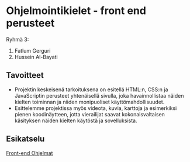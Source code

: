 # Ohjelmointikielet - front end perusteet
Ryhmä 3: 
1. Fatlum Gerguri
2. Hussein Al-Bayati

## Tavoitteet
- Projektin keskeisenä tarkoituksena on esitellä HTML:n, CSS:n ja JavaScriptin perusteet yhtenäisellä sivulla, joka havainnollistaa näiden kielten toiminnan ja niiden monipuoliset käyttömahdollisuudet.
- Esittelemme projektissa myös videota, kuvia, karttoja ja esimerkiksi pienen koodinäytteen, jotta vierailijat saavat kokonaisvaltaisen käsityksen näiden kielten käytöstä ja sovelluksista.

## Esikatselu
[Front-end Ohjelmat](https://users.metropolia.fi/~fatlumg/Projektin%20palautus/index.html)
